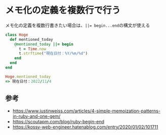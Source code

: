 # メモ化の定義を複数行で行う

メモ化の定義を複数行書きたい場合は、`||= begin...end`の構文が使える

```ruby
class Hoge
  def mentioned_today
    @mentioned_today ||= begin
      t = Time.now
      t.strftime("現在日付：%Y/%m/%d")
    end
  end
end
```

```ruby
Hoge.mentioned_today
=> 現在日付：2022/11/4
```

## 参考

- https://www.justinweiss.com/articles/4-simple-memoization-patterns-in-ruby-and-one-gem/
- https://scoutapm.com/blog/ruby-begin-end
- https://kossy-web-engineer.hatenablog.com/entry/2020/01/02/101711
